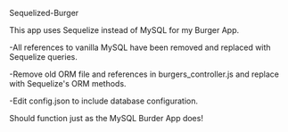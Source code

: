 Sequelized-Burger

This app uses Sequelize instead of MySQL for my Burger App.

-All references to vanilla MySQL have been removed and replaced with Sequelize queries.

-Remove old ORM file and references in burgers_controller.js and replace with Sequelize's ORM methods.

-Edit config.json to include database configuration.

Should function just as the MySQL Burder App does!

